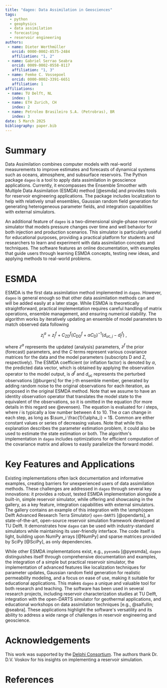```yaml
---
title: "dageo: Data Assimilation in Geosciences"
tags:
  - python
  - geophysics
  - data assimilation
  - forecasting
  - reservoir engineering
authors:
 - name: Dieter Werthmüller
   orcid: 0000-0002-8575-2484
   affiliation: "1, 2"
 - name: Gabriel Serrao Seabra
   orcid: 0009-0002-0558-8117
   affiliation: "1, 3"
 - name: Femke C. Vossepoel
   orcid: 0000-0002-3391-6651
   affiliation: 1
affiliations:
 - name: TU Delft, NL
   index: 1
 - name: ETH Zurich, CH
   index: 2
 - name: Petroleo Brasileiro S.A. (Petrobras), BR
   index: 3
date: 5 March 2025
bibliography: paper.bib
---
```


# Summary

Data Assimilation combines computer models with real-world measurements to
improve estimates and forecasts of dynamical systems such as oceans,
atmosphere, and subsurface reservoirs. The Python package `dageo` is a tool to
apply data assimilation in geoscience applications. Currently, it encompasses
the Ensemble Smoother with Multiple Data Assimilation (ESMDA) method [@esmda]
and provides tools for reservoir engineering applications. The package includes
localization to help with relatively small ensembles, Gaussian random field
generation for generating heterogeneous parameter fields, and integration
capabilities with external simulators.

An additional feature of `dageo` is a two-dimensional single-phase reservoir
simulator that models pressure changes over time and well behavior for both
injection and production scenarios. This simulator is particularly useful for
educational purposes, providing a practical platform for students and
researchers to learn and experiment with data assimilation concepts and
techniques. The software features an online documentation, with examples that
guide users through learning ESMDA concepts, testing new ideas, and applying
methods to real-world problems.


# ESMDA

ESMDA is the first data assimilation method implemented in `dageo`. However,
`dageo` is general enough so that other
data assimilation methods can and will be added easily at a later stage. While
ESMDA is theoretically straightforward, practical implementation requires
careful handling of matrix operations, ensemble management, and ensuring
numerical stability. The algorithm works by iteratively updating an ensemble of
model parameters to match observed data following

$$
z_j^a = z_j^f + C_\text{ZD}^f \left(C_\text{DD}^f + \alpha C_\text{D}
\right)^{-1}\left(d_{\text{uc},j} - d_j^f \right) \ ,
$$

where $z^a$ represents the updated (analysis) parameters, $z^f$ the prior
(forecast) parameters, and the $C$ terms represent various covariance matrices
for the data and the model parameters (subscripts D and Z, respectively). The
ESMDA coefficient (or inflation factor) is denoted by $\alpha$, the predicted
data vector, which is obtained by applying the observation operator to the
model output, is $d^f$ and $d_{\text{uc}}$ represents the perturbed observations
[@burgers] for the j-th ensemble member, generated by adding random noise to
the original observations for each iteration, as proposed in the original ESMDA
method. Note that we assume to have an identity observation operator that
translates the model state to the equivalent of the observations, so it is
omitted in the equation (for more details in this regard see @evensen). The
equation is evaluated for $i$ steps, where $i$ is typically a low number
between 4 to 10. The $\alpha$ can change in each step, as long as $\sum_i
\frac{1}{\alpha_i} = 1$. Common are either constant values or series of
decreasing values. Note that while this explanation describes the parameter
estimation problem, it could also be used to estimate the state estimation or
both. The algorithm's implementation in `dageo` includes optimizations for
efficient computation of the covariance matrix and allows to easily parallelize
the forward model.


# Key Features and Applications

Existing implementations often lack documentation and informative examples,
creating barriers for unexperienced users of data assimilation methods.
These challenges are addressed in `dageo`
through several key innovations: it provides a robust, tested ESMDA
implementation alongside a built-in, simple reservoir simulator, while offering
and showcasing in the gallery, as a key feature, integration capabilities with
external simulators. The gallery contains an example of this integration with
the \emph{open Delft Advanced Research Terra Simulator} `open-DARTS`
[@opendarts], a state-of-the-art, open-source reservoir simulation framework
developed at TU Delft. It demonstrates how `dageo` can be used with
industry-standard simulators while maintaining its user-friendly interface. The
code itself is light, building upon NumPy arrays [@NumPy] and sparse matrices
provided by SciPy [@SciPy], as only dependencies.

While other ESMDA implementations exist, e.g., `pyesmda` [@pyesmda], `dageo`
distinguishes itself through comprehensive documentation and examples, the
integration of a simple but practical reservoir simulator, the implementation
of advanced features like localization techniques for parameter updates,
Gaussian random field generation for realistic permeability modeling, and a
focus on ease of use, making it suitable for educational applications. This
makes `dageo` a unique and valuable tool for both research and teaching. The
software has been used in several research projects, including reservoir
characterization studies at TU Delft, integration with the open-DARTS simulator
for geothermal applications, and educational workshops on data assimilation
techniques [e.g., @saifullin; @seabra]. These applications highlight the
software's versatility and its ability to address a wide range of challenges in
reservoir engineering and geoscience.


# Acknowledgements

This work was supported by the [Delphi
Consortium](https://www.delphi-consortium.com). The authors thank Dr. D.V.
Voskov for his insights on implementing a reservoir simulation.


# References

